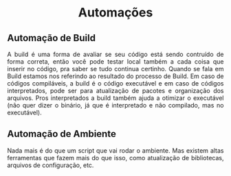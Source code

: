 # <center>Automações
## Automação de Build
<div align="justify">

A build é uma forma de avaliar se seu código está sendo contruído de forma correta, então você pode testar local também a cada coisa que inserir no código, pra saber se tudo continua certinho. Quando se fala em Build estamos nos referindo ao resultado do processo de Build. Em caso de códigos compiláveis, a build é o código executável e em caso de códigos interpretados, pode ser para atualização de pacotes e organização dos arquivos. Pros interpretados a build também ajuda a otimizar o executável (não quer dizer o binário, já que é interpretado e não compilado, mas no executável). 

## Automação de Ambiente

Nada mais é do que um script que vai rodar o ambiente. Mas existem altas ferramentas que fazem mais do que isso, como atualização de bibliotecas, arquivos de configuração, etc. 
